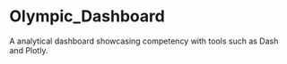 # Olympic_Dashboard
A analytical dashboard showcasing competency with tools such as Dash and Plotly. 
